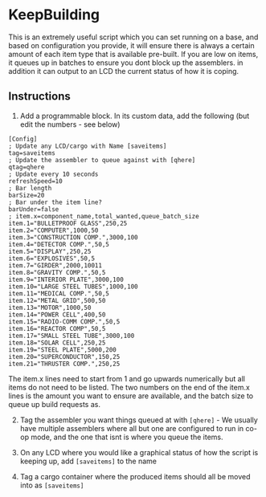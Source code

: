 KeepBuilding
============
This is an extremely useful script which you can set running on a base, and based on configuration you provide, it will
ensure there is always a certain amount of each item type that is available pre-built. If you are low on items, it queues
up in batches to ensure you dont block up the assemblers. in addition it can output to an LCD the current status of
how it is coping.

Instructions
------------
1. Add a programmable block. In its custom data, add the following (but edit the numbers - see below)

```
[Config]
; Update any LCD/cargo with Name [saveitems]
tag=saveitems
; Update the assembler to queue against with [qhere]
qtag=qhere
; Update every 10 seconds
refreshSpeed=10
; Bar length
barSize=20
; Bar under the item line?
barUnder=false
; item.x=component_name,total_wanted,queue_batch_size
item.1="BULLETPROOF GLASS",250,25
item.2="COMPUTER",1000,50
item.3="CONSTRUCTION COMP.",3000,100
item.4="DETECTOR COMP.",50,5
item.5="DISPLAY",250,25
item.6="EXPLOSIVES",50,5
item.7="GIRDER",2000,10011
item.8="GRAVITY COMP.",50,5
item.9="INTERIOR PLATE",3000,100
item.10="LARGE STEEL TUBES",1000,100
item.11="MEDICAL COMP.",50,5
item.12="METAL GRID",500,50
item.13="MOTOR",1000,50
item.14="POWER CELL",400,50
item.15="RADIO-COMM COMP.",50,5
item.16="REACTOR COMP",50,5
item.17="SMALL STEEL TUBE",3000,100
item.18="SOLAR CELL",250,25
item.19="STEEL PLATE",5000,200
item.20="SUPERCONDUCTOR",150,25
item.21="THRUSTER COMP.",250,25
```

The item.x lines need to start from 1 and go upwards numerically but all items do not need to be listed. The two numbers
on the end of the item.x lines is the amount you want to ensure are available, and the batch size to queue up build requests
as.

2. Tag the assembler you want things queued at with `[qhere]` - We usually have multiple assemblers where all but one are
configured to run in co-op mode, and the one that isnt is where you queue the items.

3. On any LCD where you would like a graphical status of how the script is keeping up, add `[saveitems]` to the name

4. Tag a cargo container where the produced items should all be moved into as `[saveitems]` 